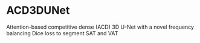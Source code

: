 # ACD3DUNet
Attention-based competitive dense (ACD) 3D U-Net with a novel frequency balancing Dice loss to segment SAT and VAT
